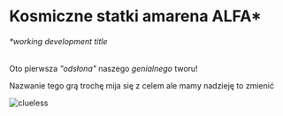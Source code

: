 # Kosmiczne statki amarena ALFA*
###### *working development title

Oto pierwsza *"odsłona"* naszego *genialnego* tworu!

Nazwanie tego grą trochę mija się z celem ale mamy nadzieję to zmienić

![clueless](https://cdn.discordapp.com/emojis/929196078430060554.webp?size=96&quality=lossless
)